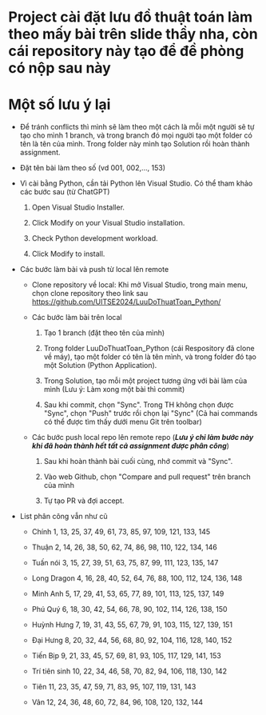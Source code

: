 # Project cài đặt lưu đồ thuật toán làm theo mấy bài trên slide thầy nha, còn cái repository này tạo để đề phòng có nộp sau này
# Một số lưu ý lại

- Để tránh conflicts thì mình sẽ làm theo một cách là mỗi một người sẽ tự tạo cho mình 1 branch, và trong branch đó mọi người tạo một folder có tên là tên của mình. Trong folder này mình tạo Solution rồi hoàn thành assignment.

- Đặt tên bài làm theo số (vd 001, 002,..., 153)

- Vì cài bằng Python, cần tải Python lên Visual Studio. Có thể tham khảo các bước sau (từ ChatGPT)
    1. Open Visual Studio Installer.

    2. Click Modify on your Visual Studio installation.

    3. Check Python development workload.

    4. Click Modify to install.

- Các bước làm bài và push từ local lên remote
    + Clone repository về local: Khi mở Visual Studio, trong main menu, chọn clone repository theo link sau https://github.com/UITSE2024/LuuDoThuatToan_Python/
    
    + Các bước làm bài trên local
        1. Tạo 1 branch (đặt theo tên của mình)

        2. Trong folder LuuDoThuatToan_Python (cái Respository đã clone về máy), tạo một folder có tên là tên mình, và trong folder đó tạo một Solution (Python Application).

        3. Trong Solution, tạo mỗi một project tương ứng với bài làm của mình (Lưu ý: Làm xong một bài thì commit)

        4. Sau khi commit, chọn "Sync". Trong TH không chọn được "Sync", chọn "Push" trước rồi chọn lại "Sync" (Cả hai commands có thể được tìm thấy dưới menu Git trên toolbar)
    
    + Các bước push local repo lên remote repo (***Lưu ý chỉ làm bước này khi đã hoàn thành hết tất cả assignment được phân công***)
        1. Sau khi hoàn thành bài cuối cùng, nhớ commit và "Sync".
        
        2. Vào web Github, chọn "Compare and pull request" trên branch của mình
     
        3. Tự tạo PR và đợi accept.

- List phân công vẫn như cũ
    + Chính 1, 13, 25, 37, 49, 61, 73, 85, 97, 109, 121, 133, 145

    + Thuận 2, 14, 26, 38, 50, 62, 74, 86, 98, 110, 122, 134, 146
    
    + Tuấn nói 3, 15, 27, 39, 51, 63, 75, 87, 99, 111, 123, 135, 147
    
    + Long Dragon 4, 16, 28, 40, 52, 64, 76, 88, 100, 112, 124, 136, 148
    
    + Minh Anh 5, 17, 29, 41, 53, 65, 77, 89, 101, 113, 125, 137, 149
    
    + Phú Quý 6, 18, 30, 42, 54, 66, 78, 90, 102, 114, 126, 138, 150
    
    + Huỳnh Hưng 7, 19, 31, 43, 55, 67, 79, 91, 103, 115, 127, 139, 151
    
    + Đại Hưng 8, 20, 32, 44, 56, 68, 80, 92, 104, 116, 128, 140, 152
    
    + Tiến Bịp 9, 21, 33, 45, 57, 69, 81, 93, 105, 117, 129, 141, 153
    
    + Trí tiên sinh 10, 22, 34, 46, 58, 70, 82, 94, 106, 118, 130, 142
    
    + Tiên 11, 23, 35, 47, 59, 71, 83, 95, 107, 119, 131, 143
    
    + Vân 12, 24, 36, 48, 60, 72, 84, 96, 108, 120, 132, 144
